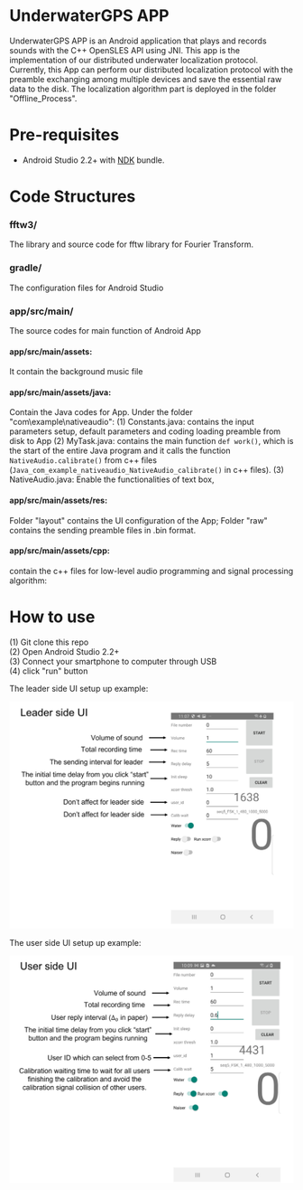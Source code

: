 UnderwaterGPS APP
============
UnderwaterGPS APP is an Android application that plays and records sounds with the C++ OpenSLES API using JNI. This app is the implementation of our distributed underwater localization protocol. Currently, this App can perform our distributed localization protocol with the preamble exchanging among multiple devices and save the essential raw data to the disk. The localization algorithm part is deployed in the folder "Offline_Process".

# Pre-requisites

- Android Studio 2.2+ with [NDK](https://developer.android.com/ndk/) bundle.


# Code Structures
 ### fftw3/
 The library and source code for fftw library for Fourier Transform.

### gradle/
The configuration files for Android Studio

### app/src/main/
The source codes for main function of Android App 
#### app/src/main/assets: 
It contain the background music file

#### app/src/main/assets/java: 
Contain the Java codes for App. Under the folder "com\example\nativeaudio":
(1)  Constants.java: contains the input parameters setup, default parameters and coding loading preamble from disk to App
(2)  MyTask.java: contains the main function `def work()`, which is the start of the entire Java program and it calls the function `NativeAudio.calibrate()` from c++ files (`Java_com_example_nativeaudio_NativeAudio_calibrate()` in c++ files).
(3) NativeAudio.java: Enable the functionalities of text box, 

#### app/src/main/assets/res: 
Folder "layout" contains the UI configuration of the App; Folder "raw" contains the sending preamble files in .bin format.

#### app/src/main/assets/cpp: 
contain the c++ files for low-level audio programming and signal processing algorithm:



# How to use 
(1) Git clone this repo <br>
(2) Open Android Studio 2.2+ <br>
(3) Connect your smartphone to computer through USB <br>
(4) click "run" button <br>

The leader side UI setup up example:
<p align="center">
<img src="Leader_UI.png" width="700">
</p>

The user side UI setup up example:
<p align="center">
<img src="User_UI.png" width="700">
</p>
